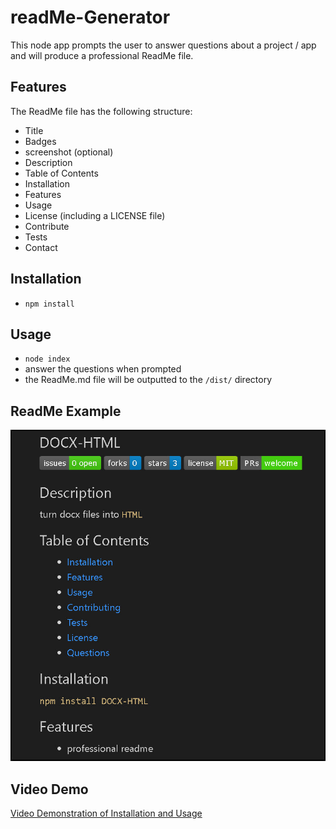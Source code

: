 # readMe-Generator

This node app prompts the user to answer questions about a project / app and will produce a professional ReadMe file.

## Features

The ReadMe file has the following structure:

- Title
- Badges
- screenshot (optional)
- Description 
- Table of Contents
- Installation
- Features
- Usage
- License (including a LICENSE file)
- Contribute
- Tests
- Contact

## Installation

- `npm install`

## Usage

- `node index`
- answer the questions when prompted
- the ReadMe.md file will be outputted to the `/dist/` directory

## ReadMe Example

![screenshot of readMe-Generator](/screenshot.jpg)

## Video Demo

[Video Demonstration of Installation and Usage](https://www.dropbox.com/s/sasxhf7g3krl026/Readmegenerator-CC.mp4?dl=0)
